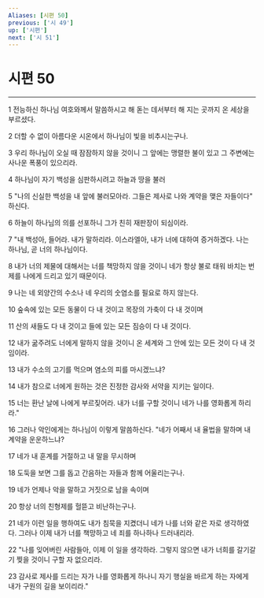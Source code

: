 ```yaml
---
Aliases: [시편 50]
previous: ['시 49']
up: ['시편']
next: ['시 51']
---
```

# 시편 50

***


1 전능하신 하나님 여호와께서 말씀하시고 해 돋는 데서부터 해 지는 곳까지 온 세상을 부르셨다. 

2 더할 수 없이 아름다운 시온에서 하나님이 빛을 비추시는구나. 

3 우리 하나님이 오실 때 잠잠하지 않을 것이니 그 앞에는 맹렬한 불이 있고 그 주변에는 사나운 폭풍이 있으리라. 

4 하나님이 자기 백성을 심판하시려고 하늘과 땅을 불러 

5 "나의 신실한 백성을 내 앞에 불러모아라. 그들은 제사로 나와 계약을 맺은 자들이다" 하신다. 

6 하늘이 하나님의 의를 선포하니 그가 친히 재판장이 되심이라. 

7 "내 백성아, 들어라. 내가 말하리라. 이스라엘아, 내가 너에 대하여 증거하겠다. 나는 하나님, 곧 너의 하나님이다. 

8 내가 너의 제물에 대해서는 너를 책망하지 않을 것이니 네가 항상 불로 태워 바치는 번제를 나에게 드리고 있기 때문이다. 

9 나는 네 외양간의 수소나 네 우리의 숫염소를 필요로 하지 않는다. 

10 숲속에 있는 모든 동물이 다 내 것이고 목장의 가축이 다 내 것이며 

11 산의 새들도 다 내 것이고 들에 있는 모든 짐승이 다 내 것이다. 

12 내가 굶주려도 너에게 말하지 않을 것이니 온 세계와 그 안에 있는 모든 것이 다 내 것임이라. 

13 내가 수소의 고기를 먹으며 염소의 피를 마시겠느냐? 

14 내가 참으로 너에게 원하는 것은 진정한 감사와 서약을 지키는 일이다. 

15 너는 환난 날에 나에게 부르짖어라. 내가 너를 구할 것이니 네가 나를 영화롭게 하리라." 

16 그러나 악인에게는 하나님이 이렇게 말씀하신다. "네가 어째서 내 율법을 말하며 내 계약을 운운하느냐? 

17 네가 내 훈계를 거절하고 내 말을 무시하며 

18 도둑을 보면 그를 돕고 간음하는 자들과 함께 어울리는구나. 

19 네가 언제나 악을 말하고 거짓으로 남을 속이며 

20 항상 너의 친형제를 헐뜯고 비난하는구나. 

21 네가 이런 일을 행하여도 내가 침묵을 지켰더니 네가 나를 너와 같은 자로 생각하였다. 그러나 이제 내가 너를 책망하고 네 죄를 하나하나 드러내리라. 

22 "나를 잊어버린 사람들아, 이제 이 일을 생각하라. 그렇지 않으면 내가 너희를 갈기갈기 찢을 것이니 구할 자 없으리라. 

23 감사로 제사를 드리는 자가 나를 영화롭게 하나니 자기 행실을 바르게 하는 자에게 내가 구원의 길을 보이리라."
